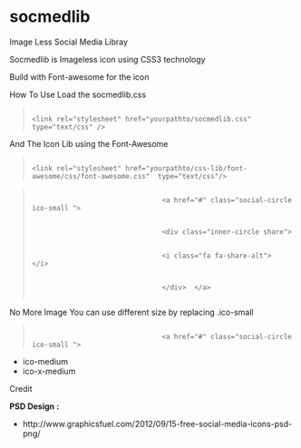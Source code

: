 socmedlib
=========

Image Less Social Media Libray

Socmedlib is Imageless icon using CSS3 technology

Build with Font-awesome for the icon

How To Use
Load the socmedlib.css

<blockquote>
<code>
&lt;link rel="stylesheet" href="yourpathto/socmedlib.css" type="text/css" /&gt;
</code>
</blockquote>
And The Icon Lib using the Font-Awesome
<blockquote>
<code>
&lt;link rel="stylesheet" href="yourpathto/css-lib/font-awesome/css/font-awesome.css"  type="text/css"/&gt;
</code>
</blockquote>

<blockquote>
							<code>
								&lt;a href="#" class="social-circle ico-small "&gt;
								<br />
								&lt;div class="inner-circle share"&gt;
								<br />
								&lt;i class="fa fa-share-alt"&gt;  &lt;/i&gt;
								<br />
								&lt;/div&gt;  &lt;/a&gt;
							</code>
</blockquote>

No More Image
 You can use different size by replacing .ico-small 
 <blockquote>
<code>
								&lt;a href="#" class="social-circle ico-small "&gt;
</code>
							</code>
</blockquote>
<ul>
<li>ico-medium</li>
<li>ico-x-medium</li>
</ul>

Credit
<p><strong>PSD Design :</strong> <p>
<ul>
<li>http://www.graphicsfuel.com/2012/09/15-free-social-media-icons-psd-png/</li>
</ul>


